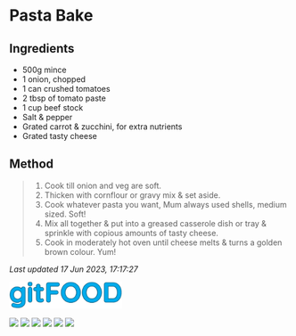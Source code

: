 # Pasta Bake

## Ingredients

- 500g mince
- 1 onion, chopped
- 1 can crushed tomatoes
- 2 tbsp of tomato paste
- 1 cup beef stock
- Salt & pepper
- Grated carrot & zucchini, for extra nutrients
- Grated tasty cheese

## Method

> 1. Cook till onion and veg are soft.
> 2. Thicken with cornflour or gravy mix & set aside.
> 3. Cook whatever pasta you want, Mum always used shells, medium sized. Soft!
> 4. Mix all together & put into a greased casserole dish or tray & sprinkle with copious amounts of tasty cheese.
> 5. Cook in moderately hot oven until cheese melts & turns a golden brown colour. Yum!

*Last updated 17 Jun 2023, 17:17:27*


<img src="../images/logo_sm.png" width="40%" />

<img src="https://img.shields.io/badge/baked-blue.svg" /> <img src="https://img.shields.io/badge/beef-blue.svg" /> <img src="https://img.shields.io/badge/cheesey-blue.svg" /> <img src="https://img.shields.io/badge/dairy-blue.svg" /> <img src="https://img.shields.io/badge/pasta-blue.svg" /> <img src="https://img.shields.io/badge/sides-blue.svg" /> 

<script data-goatcounter="https://fexofenadine.goatcounter.com/count" async src="//gc.zgo.at/count.js"></script>
